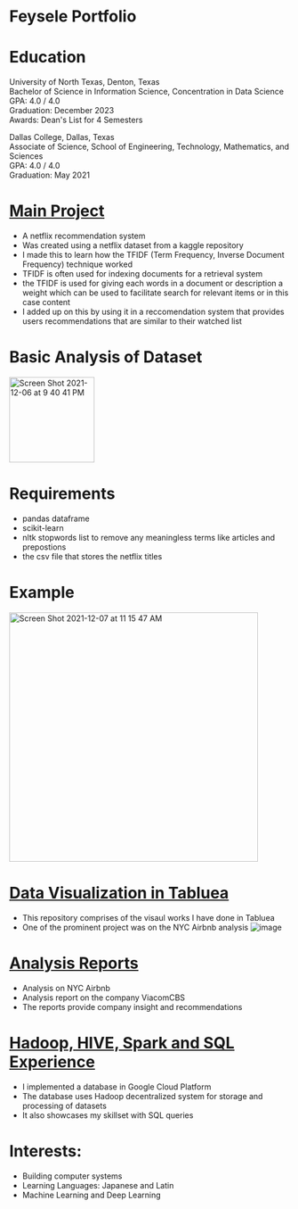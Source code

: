 # Feysele Portfolio
# Education  
University of North Texas, Denton, Texas  
Bachelor of Science in Information Science, Concentration in Data Science  
GPA: 4.0 / 4.0  
Graduation: December 2023  
Awards: Dean's List for 4 Semesters

Dallas College, Dallas, Texas  
Associate of Science, School of Engineering, Technology, Mathematics, and Sciences  
GPA: 4.0 / 4.0  
Graduation: May 2021

# [Main Project](https://github.com/fey0/Netflix-Recommender)
* A netflix recommendation system 
* Was created using a netflix dataset from a kaggle repository
* I made this to learn how the TFIDF (Term Frequency, Inverse Document Frequency) technique worked 
* TFIDF is often used for indexing documents for a retrieval system 
* the TFIDF is used for giving each words in a document or description a weight which can be used to facilitate search for relevant items or in this case content
* I added up on this by using it in a reccomendation system that provides users recommendations that are similar to their watched list

# Basic Analysis of Dataset
<img width="153" alt="Screen Shot 2021-12-06 at 9 40 41 PM" src="https://user-images.githubusercontent.com/103683812/163730384-4412659f-f59d-4ad8-812b-70e8bb06782e.png">

# Requirements 
* pandas dataframe
* scikit-learn
* nltk stopwords list to remove any meaningless terms like articles and prepostions 
* the csv file that stores the netflix titles 

# Example
<img width="447" alt="Screen Shot 2021-12-07 at 11 15 47 AM" src="https://user-images.githubusercontent.com/103683812/163730358-bb52fc85-d494-47b7-afb6-40abe4734bb7.png">

# [Data Visualization in Tabluea](https://feyseleyimer.free.resourcespace.com/?c=10&k=230f2213ca)
* This repository comprises of the visaul works I have done in Tabluea
* One of the prominent project was on the NYC Airbnb analysis
![image](https://github.com/user-attachments/assets/6871376c-0074-4bda-bc8e-ee07b444c3cf)

# [Analysis Reports](https://feyseleyimer.free.resourcespace.com/?c=9&k=bbf4ee7f22)
* Analysis on NYC Airbnb 
* Analysis report on the company ViacomCBS
* The reports provide company insight and recommendations

# [Hadoop, HIVE, Spark and SQL Experience](https://feyseleyimer.free.resourcespace.com/?c=12&k=aed73473e8)
* I implemented a database in Google Cloud Platform
* The database uses Hadoop decentralized system for storage and processing of datasets
* It also showcases my skillset with SQL queries

# Interests:
* Building computer systems
* Learning Languages: Japanese and Latin 
* Machine Learning and Deep Learning
